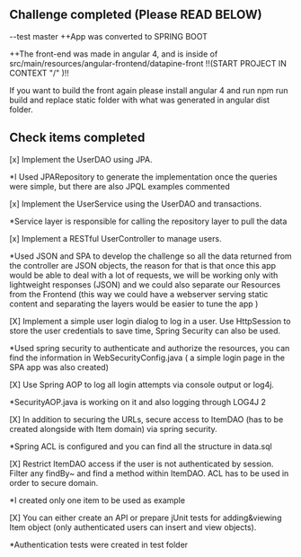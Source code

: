 Challenge completed (Please READ BELOW)
------
--test master
++App was converted to SPRING BOOT


++The front-end was made in angular 4, and is inside of src/main/resources/angular-frontend/datapine-front !!(START PROJECT IN CONTEXT "/" )!!

If you want to build the front again please install angular 4 and run npm run build and replace static folder with what was generated in angular dist folder.


Check items completed
---


[x] Implement the UserDAO using JPA.

*I Used JPARepository to generate the implementation  once the queries were simple, but there are also JPQL examples commented 

[x]  Implement the UserService using the UserDAO and transactions.

*Service layer is responsible for calling the repository layer to pull the data 

[x] Implement a RESTful UserController to manage users.

*Used JSON and SPA to develop the challenge so all the data returned from the controller are JSON objects, the reason for that is that once this app would be able to deal with a lot of requests, we will be working only with lightweight responses (JSON) and we could also separate our Resources from the Frontend (this way we could have a webserver serving static content and separating the layers would be easier to tune the app )

[X] Implement a simple user login dialog to log in a user. Use HttpSession to store the user credentials to save time, Spring Security can also be used.

*Used spring security to authenticate and authorize the resources, you can find the information in WebSecurityConfig.java ( a simple login page in the SPA app was also created)

[X] Use Spring AOP to log all login attempts via console output or log4j.

*SecurityAOP.java is working on it and also logging through LOG4J 2

[X] In addition to securing the URLs, secure access to ItemDAO (has to be created alongside with Item domain) via spring security.

*Spring ACL is configured and you can find all the structure in data.sql

[X]  Restrict ItemDAO access if the user is not authenticated by session. Filter any findBy~ and find a method within ItemDAO. ACL has to be used in order to secure domain.

*I created only one item to be used as example

[X]  You can either create an API or prepare jUnit tests for adding&viewing Item object (only authenticated users can insert and view objects).

*Authentication tests were created in test folder